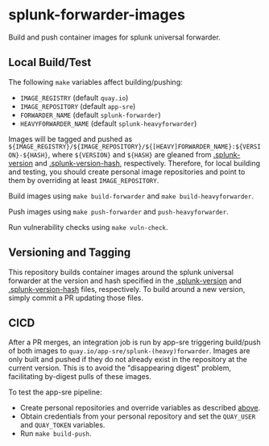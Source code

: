 # splunk-forwarder-images
Build and push container images for splunk universal forwarder.

## Local Build/Test
The following `make` variables affect building/pushing:
- `IMAGE_REGISTRY` (default `quay.io`)
- `IMAGE_REPOSITORY` (default `app-sre`)
- `FORWARDER_NAME` (default `splunk-forwarder`)
- `HEAVYFORWARDER_NAME` (default `splunk-heavyforwarder`)

Images will be tagged and pushed as `${IMAGE_REGISTRY}/${IMAGE_REPOSITORY}/${[HEAVY]FORWARDER_NAME}:${VERSION}-${HASH}`, where `${VERSION}` and `${HASH}` are gleaned from [.splunk-version](.splunk-version) and [.splunk-version-hash](.splunk-version-hash), respectively.
Therefore, for local building and testing, you should create personal image repositories and point to them by overriding at least `IMAGE_REPOSITORY`.

Build images using `make build-forwarder` and `make build-heavyforwarder`.

Push images using `make push-forwarder` and `push-heavyforwarder`.

Run vulnerability checks using `make vuln-check`.

## Versioning and Tagging
This repository builds container images around the splunk universal forwarder at the version and hash specified in the [.splunk-version](.splunk-version) and [.splunk-version-hash](.splunk-version-hash) files, respectively.
To build around a new version, simply commit a PR updating those files.

## CICD
After a PR merges, an integration job is run by app-sre triggering build/push of both images to `quay.io/app-sre/splunk-(heavy)forwarder`.
Images are only built and pushed if they do not already exist in the repository at the current version.
This is to avoid the "disappearing digest" problem, facilitating by-digest pulls of these images.

To test the app-sre pipeline:
- Create personal repositories and override variables as described [above](#local-buildtest).
- Obtain credentials from your personal repository and set the `QUAY_USER` and `QUAY_TOKEN` variables.
- Run `make build-push`.
